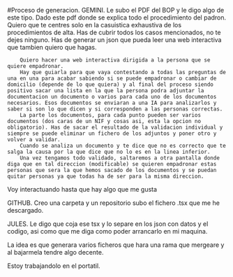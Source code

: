 #Proceso de generacion.
GEMINI. Le subo el PDF del BOP y le digo algo de este tipo.
            Dado este pdf donde se explica todo el procedimiento del padron. 
        Quiero que te centres solo en la casuistica exhaustiva de los procedimientos de alta. 
        Has de cubrir todos los casos mencionados, no te dejes ninguno. Has de generar un json que pueda leer una web interactiva que tambien quiero que hagas.

        Quiero hacer una web interactiva dirigida a la persona que se quiere empadronar.
        Hay que guiarla para que vaya contestando a todas las preguntas de una en una para acabar sabiendo si se puede empadronar o cambiar de domicilio (depende de lo que quiera) y al final del proceso siendo positivo sacar una lista en la que la persona podra adjuntar la documentacion un documento o varios para cada uno de los documentos necesarios. Esos documentos se enviaran a una IA para analizarlos y saber si son lo que dicen y si corresponden a las personas correctas.
        La parte los documentos, para cada punto pueden ser varios documentos (dos caras de un NIF y cosas asi, esta la opcion no obligatorio). Has de sacar el resultado de la validacion individual y siempre se puede eliminar un fichero de los adjuntos y poner otro y volver a validar.
        Cuando se analiza un documento y te dice que no es correcto que te salga la causa por la que dice que no lo es en la linea inferior. 
        Una vez tengamos todo validado, saltaremos a otra pantalla donde diga que en tal direccion (modificable) se quieren empadronar estas personas que sera la que hemos sacado de los documentos y se puedan quitar personas ya que todas ha de ser para la misma direccion.

Voy interactuando hasta que hay algo que me gusta

GITHUB. Creo una carpeta y un repositorio subo el fichero .tsx que me he descargado.

JULES. Le digo que coja ese tsx y lo separe en los json con datos y el codigo, asi como que me diga como poder arrancarlo en mi maquina. 

La idea es que generara varios ficheros que hara una rama que mergeare y al bajarmela tendre algo decente.

Estoy trabajandolo en el portatil.







